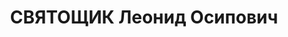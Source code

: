 ---
title: СВЯТОЩИК Леонид Осипович
description: "Род. в 1893, Минская губ., Пинский уезд, дер. Красеюв, русский, обр.:\
  \ среднее, член ВКП(б). Проживал: Москва, ул. Малая Пироговская, д. 14, кв. 3. Шофер\
  \ автобазы Наркомата по иностранным делам СССР. \n  Арестован 05.07.1937. Обв. в\
  \ участии в к.-р. террористической организации. Приговор: ВК ВС СССР, 27.10.1937\
  \ – ВМН. Расстрелян 27.10.1937, г.Москва. \n  Реабилитирован ВК ВС СССР 03.11.1956"
---